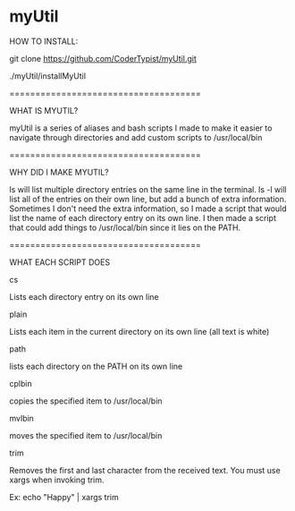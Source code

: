 # myUtil


HOW TO INSTALL:


git clone https://github.com/CoderTypist/myUtil.git


./myUtil/installMyUtil


=====================================


WHAT IS MYUTIL?


myUtil is a series of aliases and bash scripts I made to make it easier to navigate through directories and add custom scripts to /usr/local/bin


=====================================


WHY DID I MAKE MYUTIL?


ls will list multiple directory entries on the same line in the terminal. ls -l will list all of the entries on their own line, but add a bunch of extra information. Sometimes I don't need the extra information, so I made a script that would list the name of each directory entry on its own line. I then made a script that could add things to /usr/local/bin since it lies on the PATH.


=====================================


WHAT EACH SCRIPT DOES


cs 


Lists each directory entry on its own line


plain


Lists each item in the current directory on its own line (all text is white)


path


lists each directory on the PATH on its own line


cplbin


copies the specified item to /usr/local/bin


mvlbin


moves the specified item to /usr/local/bin


trim


Removes the first and last character from the received text. You must use xargs when invoking trim.


Ex: echo "Happy" | xargs trim
